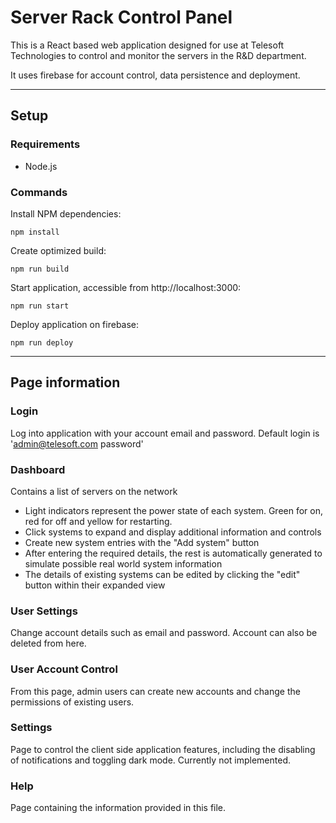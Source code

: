 # Server Rack Control Panel

This is a React based web application designed for use at Telesoft Technologies to control and monitor the servers in the R&D department.

It uses firebase for account control, data persistence and deployment.

---

## Setup

### Requirements

* Node.js

### Commands

Install NPM dependencies:

    npm install

Create optimized build:

    npm run build

Start application, accessible from http://localhost:3000:

    npm run start

Deploy application on firebase:

    npm run deploy

---

## Page information

### Login

Log into application with your account email and password. Default login is 'admin@telesoft.com password'

### Dashboard

Contains a list of servers on the network

* Light indicators represent the power state of each system. Green for on, red for off and yellow for restarting.
* Click systems to expand and display additional information and controls
* Create new system entries with the "Add system" button
* After entering the required details, the rest is automatically generated to simulate possible real world system information
* The details of existing systems can be edited by clicking the "edit" button within their expanded view

### User Settings

Change account details such as email and password. Account can also be deleted from here.

### User Account Control

From this page, admin users can create new accounts and change the permissions of existing users. 

### Settings

Page to control the client side application features, including the disabling of notifications and toggling dark mode.
Currently not implemented.

### Help

Page containing the information provided in this file.